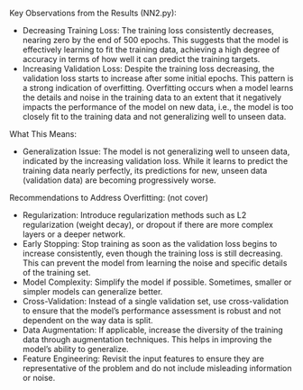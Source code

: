 Key Observations from the Results (NN2.py):
- Decreasing Training Loss: The training loss consistently decreases, nearing zero by the end of 500 epochs. This suggests that the model is effectively learning to fit the training data, achieving a high degree of accuracy in terms of how well it can predict the training targets.
- Increasing Validation Loss: Despite the training loss decreasing, the validation loss starts to increase after some initial epochs. This pattern is a strong indication of overfitting. Overfitting occurs when a model learns the details and noise in the training data to an extent that it negatively impacts the performance of the model on new data, i.e., the model is too closely fit to the training data and not generalizing well to unseen data.

What This Means:
- Generalization Issue: The model is not generalizing well to unseen data, indicated by the increasing validation loss. While it learns to predict the training data nearly perfectly, its predictions for new, unseen data (validation data) are becoming progressively worse.

Recommendations to Address Overfitting: (not cover)
- Regularization: Introduce regularization methods such as L2 regularization (weight decay), or dropout if there are more complex layers or a deeper network.
- Early Stopping: Stop training as soon as the validation loss begins to increase consistently, even though the training loss is still decreasing. This can prevent the model from learning the noise and specific details of the training set.
- Model Complexity: Simplify the model if possible. Sometimes, smaller or simpler models can generalize better.
- Cross-Validation: Instead of a single validation set, use cross-validation to ensure that the model’s performance assessment is robust and not dependent on the way data is split.
- Data Augmentation: If applicable, increase the diversity of the training data through augmentation techniques. This helps in improving the model’s ability to generalize.
- Feature Engineering: Revisit the input features to ensure they are representative of the problem and do not include misleading information or noise.